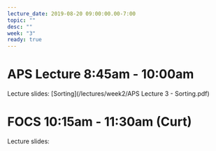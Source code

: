 ```yaml
---
lecture_date: 2019-08-20 09:00:00.00-7:00
topic: ""
desc: ""
week: "3"
ready: true
---
```


# APS Lecture 8:45am - 10:00am

Lecture slides: [Sorting](/lectures/week2/APS Lecture 3 - Sorting.pdf)



# FOCS 10:15am - 11:30am (Curt)

Lecture slides: 



